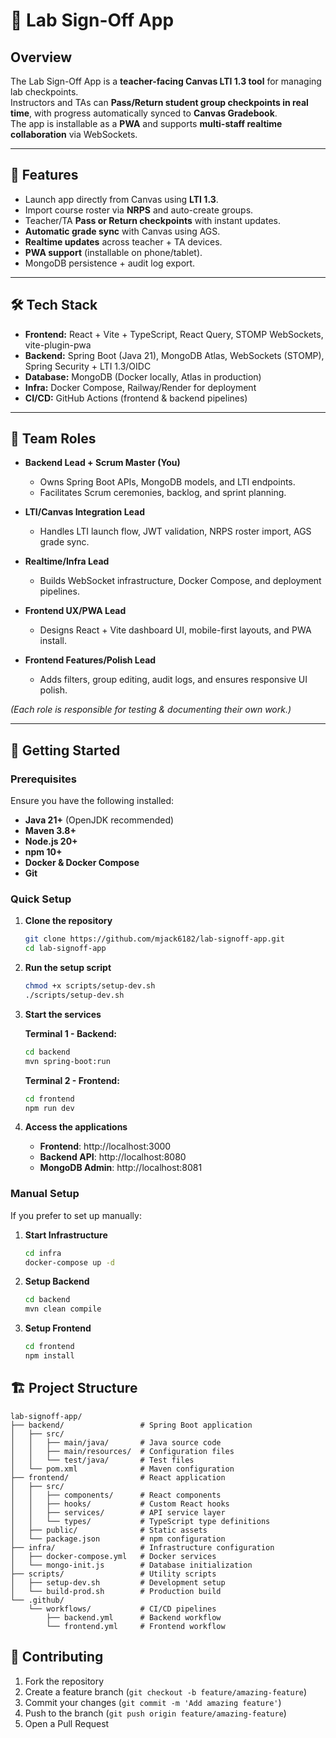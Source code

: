 # 📘 Lab Sign-Off App

## Overview  
The Lab Sign-Off App is a **teacher-facing Canvas LTI 1.3 tool** for managing lab checkpoints.  
Instructors and TAs can **Pass/Return student group checkpoints in real time**, with progress automatically synced to **Canvas Gradebook**.  
The app is installable as a **PWA** and supports **multi-staff realtime collaboration** via WebSockets.  

---

## 🎯 Features  
- Launch app directly from Canvas using **LTI 1.3**.  
- Import course roster via **NRPS** and auto-create groups.  
- Teacher/TA **Pass or Return checkpoints** with instant updates.  
- **Automatic grade sync** with Canvas using AGS.  
- **Realtime updates** across teacher + TA devices.  
- **PWA support** (installable on phone/tablet).  
- MongoDB persistence + audit log export.  

---

## 🛠 Tech Stack  
- **Frontend:** React + Vite + TypeScript, React Query, STOMP WebSockets, vite-plugin-pwa  
- **Backend:** Spring Boot (Java 21), MongoDB Atlas, WebSockets (STOMP), Spring Security + LTI 1.3/OIDC  
- **Database:** MongoDB (Docker locally, Atlas in production)  
- **Infra:** Docker Compose, Railway/Render for deployment  
- **CI/CD:** GitHub Actions (frontend & backend pipelines)  

---

## 👥 Team Roles  
- **Backend Lead + Scrum Master (You)**  
  - Owns Spring Boot APIs, MongoDB models, and LTI endpoints.  
  - Facilitates Scrum ceremonies, backlog, and sprint planning.  

- **LTI/Canvas Integration Lead**  
  - Handles LTI launch flow, JWT validation, NRPS roster import, AGS grade sync.  

- **Realtime/Infra Lead**  
  - Builds WebSocket infrastructure, Docker Compose, and deployment pipelines.  

- **Frontend UX/PWA Lead**  
  - Designs React + Vite dashboard UI, mobile-first layouts, and PWA install.  

- **Frontend Features/Polish Lead**  
  - Adds filters, group editing, audit logs, and ensures responsive UI polish.  

*(Each role is responsible for testing & documenting their own work.)*  

---

## 🚀 Getting Started

### Prerequisites

Ensure you have the following installed:

- **Java 21+** (OpenJDK recommended)
- **Maven 3.8+**
- **Node.js 20+**
- **npm 10+**
- **Docker & Docker Compose**
- **Git**

### Quick Setup

1. **Clone the repository**
   ```bash
   git clone https://github.com/mjack6182/lab-signoff-app.git
   cd lab-signoff-app
   ```

2. **Run the setup script**
   ```bash
   chmod +x scripts/setup-dev.sh
   ./scripts/setup-dev.sh
   ```

3. **Start the services**
   
   **Terminal 1 - Backend:**
   ```bash
   cd backend
   mvn spring-boot:run
   ```
   
   **Terminal 2 - Frontend:**
   ```bash
   cd frontend
   npm run dev
   ```

4. **Access the applications**
   - **Frontend**: http://localhost:3000
   - **Backend API**: http://localhost:8080
   - **MongoDB Admin**: http://localhost:8081

### Manual Setup

If you prefer to set up manually:

1. **Start Infrastructure**
   ```bash
   cd infra
   docker-compose up -d
   ```

2. **Setup Backend**
   ```bash
   cd backend
   mvn clean compile
   ```

3. **Setup Frontend**
   ```bash
   cd frontend
   npm install
   ```

## 🏗 Project Structure

```
lab-signoff-app/
├── backend/                 # Spring Boot application
│   ├── src/
│   │   ├── main/java/       # Java source code
│   │   ├── main/resources/  # Configuration files
│   │   └── test/java/       # Test files
│   └── pom.xml              # Maven configuration
├── frontend/                # React application
│   ├── src/
│   │   ├── components/      # React components
│   │   ├── hooks/           # Custom React hooks
│   │   ├── services/        # API service layer
│   │   └── types/           # TypeScript type definitions
│   ├── public/              # Static assets
│   └── package.json         # npm configuration
├── infra/                   # Infrastructure configuration
│   ├── docker-compose.yml   # Docker services
│   └── mongo-init.js        # Database initialization
├── scripts/                 # Utility scripts
│   ├── setup-dev.sh         # Development setup
│   └── build-prod.sh        # Production build
└── .github/
    └── workflows/           # CI/CD pipelines
        ├── backend.yml      # Backend workflow
        └── frontend.yml     # Frontend workflow
```

## 🤝 Contributing

1. Fork the repository
2. Create a feature branch (`git checkout -b feature/amazing-feature`)
3. Commit your changes (`git commit -m 'Add amazing feature'`)
4. Push to the branch (`git push origin feature/amazing-feature`)
5. Open a Pull Request
